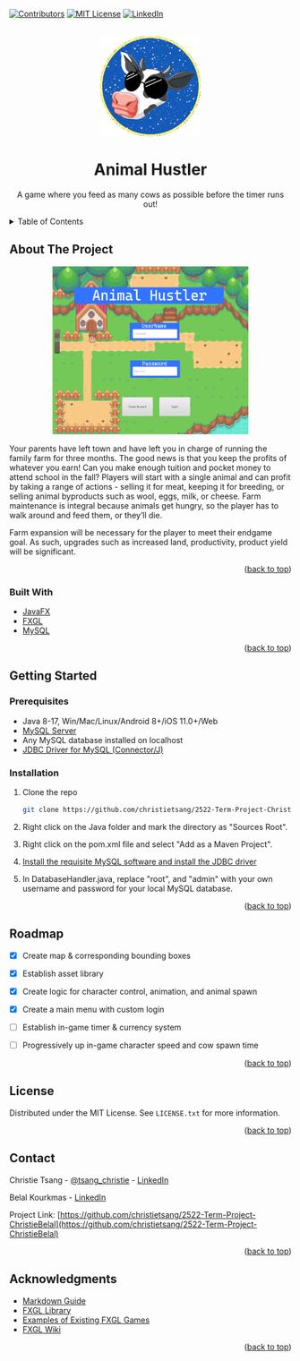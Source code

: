 <div id="top"></div>

[![Contributors][contributors-shield]][contributors-url]
[![MIT License][license-shield]][license-url]
[![LinkedIn][linkedin-shield]][linkedin-url]



<!-- PROJECT LOGO -->
<br />
<div align="center">
  <a href="https://github.com/christietsang/2522-Term-Project-ChristieBelal">
    <img src="images/cow.gif" alt="sunglassesCow" width="180" height="180">
  </a>

  <h1 align="center">Animal Hustler</h1>

  <p align="center">
    A game where you feed as many cows as possible before the timer runs out!
  </p>
</div>

<!-- TABLE OF CONTENTS -->
<details>
  <summary>Table of Contents</summary>
  <ol>
    <li>
      <a href="#about-the-project">About The Project</a>
      <ul>
        <li><a href="#built-with">Built With</a></li>
      </ul>
    </li>
    <li>
      <a href="#getting-started">Getting Started</a>
      <ul>
        <li><a href="#prerequisites">Prerequisites</a></li>
        <li><a href="#installation">Installation</a></li>
      </ul>
    </li>
    <li><a href="#roadmap">Roadmap</a></li>
    <li><a href="#license">License</a></li>
    <li><a href="#contact">Contact</a></li>
    <li><a href="#acknowledgments">Acknowledgments</a></li>
  </ol>
</details>



<!-- ABOUT THE PROJECT -->
## About The Project

<p align="center">
  <a>
  <img src="images/mainmenu.png" alt="main-menu" width="350" height="300">
  </a>
</p>


Your parents have left town and have left you in charge of running the family farm for three months.
The good news is that you keep the profits of whatever you earn!  Can you make enough tuition and pocket money to attend school in the fall?
Players will start with a single animal and can profit by taking a range of actions - selling it for meat, keeping it for breeding, or
selling animal byproducts such as wool, eggs, milk, or cheese. Farm maintenance is integral because animals get hungry, so the player has to walk
around and feed them, or they’ll die.  

Farm expansion will be necessary for the player to meet their endgame goal.  As such, upgrades such as increased
land, productivity, product yield will be significant.


<p align="right">(<a href="#top">back to top</a>)</p>



### Built With

* [JavaFX](https://openjfx.io/)
* [FXGL](https://github.com/AlmasB/FXGL/wiki/FXGL-11)
* [MySQL](https://www.mysql.com/)

<p align="right">(<a href="#top">back to top</a>)</p>

<!-- GETTING STARTED -->
## Getting Started

### Prerequisites

* Java 8-17, Win/Mac/Linux/Android 8+/iOS 11.0+/Web
* [MySQL Server](https://dev.mysql.com/downloads/)
* Any MySQL database installed on localhost
* [JDBC Driver for MySQL (Connector/J)](https://www.mysql.com/products/connector/)



### Installation

1. Clone the repo
   ```sh
   git clone https://github.com/christietsang/2522-Term-Project-ChristieBelal.git
   ```
2. Right click on the Java folder and mark the directory as "Sources Root".


3. Right click on the pom.xml file and select "Add as a Maven Project".

4. [Install the requisite MySQL software and install the JDBC driver](https://dev.mysql.com/doc/connector-j/5.1/en/connector-j-installing.html)

5. In DatabaseHandler.java, replace "root", and "admin" with your own username and password for your local MySQL database.


<p align="right">(<a href="#top">back to top</a>)</p>


<!-- ROADMAP -->
## Roadmap

- [X] Create map & corresponding bounding boxes
- [X] Establish asset library
- [X] Create logic for character control, animation, and animal spawn
- [X] Create a main menu with custom login
- [ ] Establish in-game timer & currency system
- [ ] Progressively up in-game character speed and cow spawn time


<p align="right">(<a href="#top">back to top</a>)</p>


<!-- LICENSE -->
## License

Distributed under the MIT License. See `LICENSE.txt` for more information.

<p align="right">(<a href="#top">back to top</a>)</p>



<!-- CONTACT -->
## Contact

Christie Tsang - [@tsang_christie](https://twitter.com/tsang_christie) - [LinkedIn](https://www.linkedin.com/in/christietsang/)

Belal Kourkmas - [LinkedIn](https://www.linkedin.com/in/belal-kourkmas/)

Project Link: [https://github.com/christietsang/2522-Term-Project-ChristieBelal](https://github.com/christietsang/2522-Term-Project-ChristieBelal)

<p align="right">(<a href="#top">back to top</a>)</p>



<!-- ACKNOWLEDGMENTS -->
## Acknowledgments

* [Markdown Guide](https://www.markdownguide.org/basic-syntax/#reference-style-links)
* [FXGL Library](https://github.com/AlmasB/FXGL)
* [Examples of Existing FXGL Games](https://github.com/AlmasB/FXGLGames)
* [FXGL Wiki](https://github.com/AlmasB/FXGL/wiki/FXGL-11)

<p align="right">(<a href="#top">back to top</a>)</p>



<!-- MARKDOWN LINKS & IMAGES -->
<!-- https://www.markdownguide.org/basic-syntax/#reference-style-links -->
[contributors-shield]: https://img.shields.io/github/contributors/christietsang/2522-Term-Project-ChristieBelal.svg?style=for-the-badge
[contributors-url]: https://github.com/christietsang/2522-Term-Project-ChristieBelal/graphs/contributors
[license-shield]: https://img.shields.io/github/license/othneildrew/Best-README-Template.svg?style=for-the-badge
[license-url]: https://github.com/christietsang/2522-Term-Project-ChristieBelal/blob/main/LICENSE
[linkedin-shield]: https://img.shields.io/badge/-LinkedIn-black.svg?style=for-the-badge&logo=linkedin&colorB=555
[linkedin-url]: https://www.linkedin.com/in/christietsang/
[product-screenshot]: images/mainmenu.png
